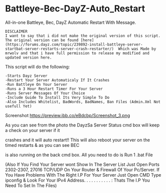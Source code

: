 # Battleye-Bec-DayZ-Auto_Restart
All-in-one Battleye, Bec, DayZ Automatic Restart With Message.
```
DISCLAIMER
I want to say that i did not make the original version of this script.
The original version can be found [here](https://forums.dayz.com/topic/239892-install-battleye-server-startbat-server-restarts-server-crash-restarter/)  Which was Made by mrwolv and that i have full permission to release my modified and updated version here.
```
This script will do the following:
```
-Starts Dayz Server
-Restart Your Server Automaticaly If It Crashes
-Run Battleye On Your Server
-Runs a 3 Hour Restart Timer For Your Server
-Runs Server Messages Of Your Choice
-Include Guide To Install Its Very Simple To Do
-Also Includes Whitelist, BadWords, BadNames, Ban Files (Admin.Xml Not usefull Yet)
```
Screenshot
https://preview.ibb.co/eBdcbp/Screenshot_3.png

As you can see from the photo the DayzSa Server Status cmd box will keep a check on your server if it

crashes and it will auto restart!! This will also reboot your server on the timed restarts & as you can see BEC

is also running on the back cmd box. All you need to do is Run 1 .bat File

 

(Also If You Find Your Server wont Show In The Server List Just Open Ports 2302-2307, 27016  TCP/UDP On Your Router & Firewall Of Your Pc/Server. If You Have Problems With The Right I.P For Your Server Just Open CMD Type ipconfig & Look For Your IPv4 Address. . . . . . . . . . . : Thats The I.P You Need To Set In The Files)
